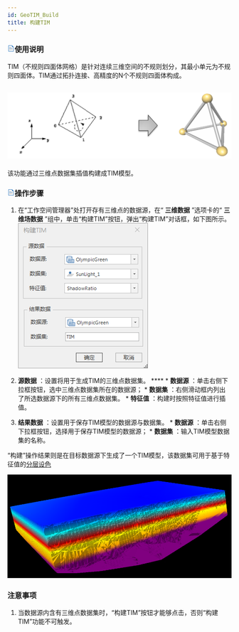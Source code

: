 ```yaml
---
id: GeoTIM_Build
title: 构建TIM
---
```

### ![](../../../img/read.gif)使用说明

TIM（不规则四面体网格）是针对连续三维空间的不规则划分，其最小单元为不规则四面体。TIM通过拓扑连接、高精度的N个不规则四面体构成。

![](../img/TIM.png)  
---  
 
  
该功能通过三维点数据集插值构建成TIM模型。

### ![](../../../img/read.gif)操作步骤

  1. 在“工作空间管理器”处打开存有三维点的数据源，在“ **三维数据** ”选项卡的“ **三维场数据** ”组中，单击“构建TIM”按钮，弹出“构建TIM”对话框，如下图所示。  
![](../img/GeoTIM_BuildDialog.png)  
 
  2. **源数据** ：设置将用于生成TIM的三维点数据集。 ****
    * **数据源** ：单击右侧下拉框按钮，选中三维点数据集所在的数据源；
    * **数据集** ：右侧滑动框内列出了所选数据源下的所有三维点数据集。
    * **特征值** ：构建时按照特征值进行插值。
  3. **结果数据** ：设置用于保存TIM模型的数据源与数据集。 
    * **数据源** ：单击右侧下拉框按钮，选择用于保存TIM模型的数据源；
    * **数据集** ：输入TIM模型数据集的名称。 

“构建”操作结果则是在目标数据源下生成了一个TIM模型，该数据集可用于基于特征值的[分层设色](../../LayersManagement/Layer3DProperty_Model)


![](../img/GeoTIM.png)  
 
  
### 注意事项

  1.  当数据源内含有三维点数据集时，“构建TIM”按钮才能够点击，否则“构建TIM”功能不可触发。



